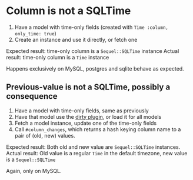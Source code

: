 # Column is not a SQLTime

1. Have a model with time-only fields (created with `Time :column, only_time: true`)
2. Create an instance and use it directly, or fetch one

Expected result: time-only column is a `Sequel::SQLTime` instance
Actual result: time-only column is a `Time` instance

Happens exclusively on MySQL, postgres and sqlite behave as expected.

## Previous-value is not a SQLTime, possibly a consequence

1. Have a model with time-only fields, same as previously
2. Have that model use the [dirty plugin](http://sequel.jeremyevans.net/rdoc-plugins/classes/Sequel/Plugins/Dirty.html), or load it for all models
3. Fetch a model instance, update one of the time-only fields
4. Call `#column_changes`, which returns a hash keying column name to a pair of (old, new) values.

Expected result: Both old and new value are `Sequel::SQLTime` instances.
Actual result: Old value is a regular `Time` in the default timezone, new value is a `Sequel::SQLTime`

Again, only on MySQL.
